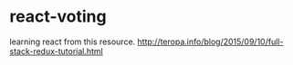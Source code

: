 # react-voting
learning react from this resource. http://teropa.info/blog/2015/09/10/full-stack-redux-tutorial.html
